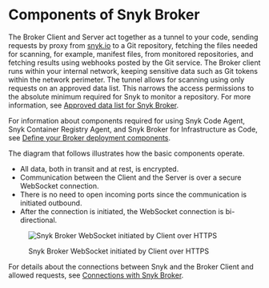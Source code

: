 # Components of Snyk Broker

The Broker Client and Server act together as a tunnel to your code, sending requests by proxy from [snyk.io](http://snyk.io/) to a Git repository, fetching the files needed for scanning, for example, manifest files, from monitored repositories, and fetching results using webhooks posted by the Git service. The Broker client runs within your internal network, keeping sensitive data such as Git tokens within the network perimeter. The tunnel allows for scanning using only requests on an approved data list. This narrows the access permissions to the absolute minimum required for Snyk to monitor a repository. For more information, see [Approved data list for Snyk Broker](connections-with-snyk-broker.md#approved-data-list-for-snyk-broker).

For information about components required for using Snyk Code Agent, Snyk Container Registry Agent, and Snyk Broker for Infrastructure as Code, see [Define your Broker deployment components](prepare-snyk-broker-for-deployment.md#define-your-broker-deployment-components).

The diagram that follows illustrates how the basic components operate.

* All data, both in transit and at rest, is encrypted.
* Communication between the Client and the Server is over a secure WebSocket connection.
* There is no need to open incoming ports since the communication is initiated outbound.
* After the connection is initiated, the WebSocket connection is bi-directional.

<figure><img src="../../.gitbook/assets/Snyk Broker diagram.png" alt="Snyk Broker WebSocket initiated by Client over HTTPS"><figcaption><p>Snyk Broker WebSocket initiated by Client over HTTPS</p></figcaption></figure>

For details about the connections between Snyk and the Broker Client and allowed requests, see [Connections with Snyk Broker](connections-with-snyk-broker.md).
